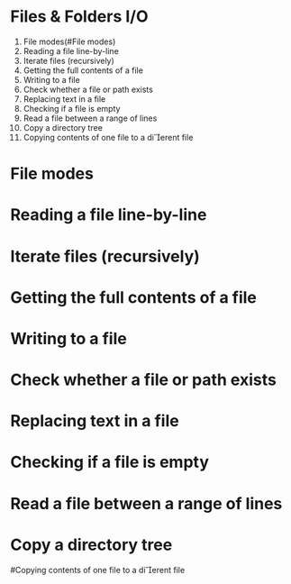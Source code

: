 # Files & Folders I/O
1. File modes(#File modes)
2. Reading a file line-by-line
3. Iterate files (recursively)
4. Getting the full contents of a file
5. Writing to a file
6. Check whether a file or path exists
7. Replacing text in a file
8. Checking if a file is empty
9. Read a file between a range of lines
10. Copy a directory tree
11. Copying contents of one file to a dierent file


# File modes

# Reading a file line-by-line

# Iterate files (recursively)

# Getting the full contents of a file

# Writing to a file

# Check whether a file or path exists

# Replacing text in a file

# Checking if a file is empty

# Read a file between a range of lines

# Copy a directory tree

#Copying contents of one file to a dierent file
